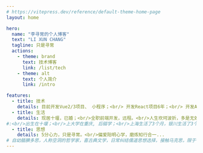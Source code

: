 ```yaml
---
# https://vitepress.dev/reference/default-theme-home-page
layout: home

hero:
  name: "李寻常的个人博客"
  text: "LI XUN CHANG"
  tagline: 只是寻常
  actions:
    - theme: brand
      text: 技术博客
      link: /list/tech
    - theme: alt
      text: 个人简介
      link: /intro

features:
  - title: 技术
    details: 目前开发Vue2/3项目、 小程序；<br/> 开发React项目6年；<br/> 开发Android项目1.5年；<br/>自学Java/Android开发8个月入行...
  - title: 生活
    details: 现居十堰，已婚；<br/>全职前端开发，远程。<br/>人生坎坷波折，多是无效经验...
#:<br/>出生在十堰；<br/>上大学在重庆, 后辍学；<br/>上海生活了3个月，银川生活了3个月——饭店；<br/>忻州生活1年，朔州生活6个月——传销；<br/>深圳2个月，广州1个月——进厂，酒店<br/>西安2个月；苏州8个月——工地，进厂<br/>杭州8年——码农...
  - title: 思想
    details: 5分心力，只是寻常。<br/>偏爱阳明心学，磨炼知行合一...
# 自幼腼腆多思，人称空洞的哲学家，喜古典文学，日常纠结儒道思想选择，接触马克思，限于个人心力，都是了解个皮毛；<br/>后偏爱阳明心学，磨炼知行合一...
---
```


